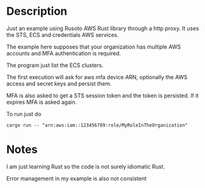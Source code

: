 # Description

Just an example using Rusoto AWS Rust library through a http proxy. It uses the STS, ECS and credentials AWS services.

The example here supposes that your organization has multiple AWS accounts and MFA authentication is required.

The program just list the ECS clusters.

The first execution will ask for aws mfa device ARN, optionally the AWS access and secret keys and persist them.

MFA is also asked to get a STS session token and the token is persisted. If it expires MFA is asked again.

To run just do

```
cargo run -- "arn:aws:iam::123456789:role/MyRoleInTheOrganization"
```

# Notes

I am just learning Rust so the code is not surely idiomatic Rust.

Error management in my example is also not consistent

